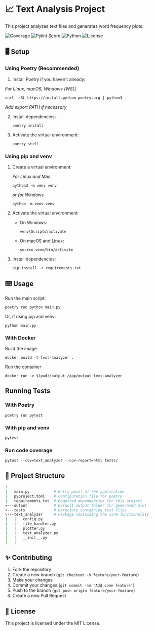 # 📈 Text Analysis Project

This project analyzes text files and generates word frequency plots.

![Coverage](https://img.shields.io/badge/coverage-100%25-brightgreen.svg)
![Pylint Score](https://img.shields.io/badge/pylint-10.00-brightgreen.svg)
![Python](https://img.shields.io/badge/python->3.10-blue.svg)
![License](https://img.shields.io/badge/license-MIT-blue.svg)
## 🖥️ Setup

### Using Poetry (Recommended)

1. Install Poetry if you haven't already:

*For Linux, macOS, Windows (WSL)*
   ```
   curl -sSL https://install.python-poetry.org | python3 -
   ```
*Add export PATH if necessary*

2. Install dependencies:
   ```
   poetry install
   ```

3. Activate the virtual environment:
   ```
   poetry shell
   ```

### Using pip and venv

1. Create a virtual environment:

   *For Linux and Mac*
   ```
   python3 -m venv venv
   ```
   *or for Windows*
   ```
   python -m venv venv
   ```

2. Activate the virtual environment:
   - On Windows:
     ```
     venv\Scripts\activate
     ```
   - On macOS and Linux:
     ```
     source venv/bin/activate
     ```

3. Install dependencies:
   ```
   pip install -r requirements.txt
   ```

## ⌨️ Usage

Run the main script:

```
poetry run python main.py
```

Or, if using pip and venv:

```
python main.py
```

### With Docker

Build the image
```
docker build -t text-analyzer .
```

Run the container
```
docker run -v $(pwd)/output:/app/output text-analyzer

```

## Running Tests

### With Poetry

```
poetry run pytest
```

### With pip and venv

```
pytest
```

### Run code coverage
```
pytest --cov=text_analyzer --cov-report=html tests/
```

## 📂 Project Structure

```bash
+
|   main.py           # Entry point of the application
|   pyproject.toml    # Configuration file for poetry
|   requirements.txt  # Required dependencies for this project 
+---output            # Default output folder for generated plot
+---tests             # Directory containing test files
\---text_analyzer     # Package containing the core functionality
|   |   config.py
|   |   file_handler.py
|   |   plotter.py
|   |   text_analyzer.py
|   |   __init__.py
|   |
```

## ✨ Contributing

1. Fork the repository
2. Create a new branch (`git checkout -b feature/your-feature`)
3. Make your changes
4. Commit your changes (`git commit -am 'Add some feature'`)
5. Push to the branch (`git push origin feature/your-feature`)
6. Create a new Pull Request

## 📄 License

This project is licensed under the MIT License.